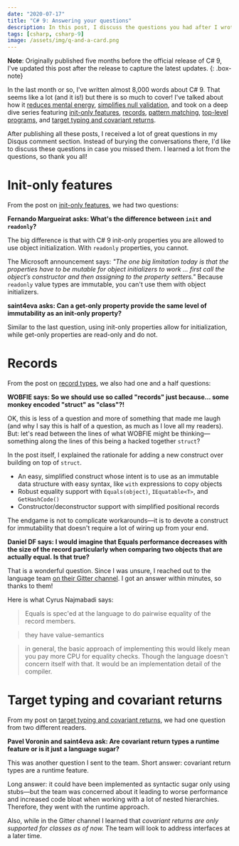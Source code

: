 ```yaml
---
date: "2020-07-17"
title: "C# 9: Answering your questions"
description: In this post, I discuss the questions you had after I wrote my posts.
tags: [csharp, csharp-9]
image: /assets/img/q-and-a-card.png
---
```


**Note**: Originally published five months before the official release of C# 9, I've updated this post after the release to capture the latest updates.
{: .box-note}

In the last month or so, I've written almost 8,000 words about C# 9. That seems like a lot (and it is!) but there is so much to cover! I've talked about how it [reduces mental energy](https://daveabrock.com/2020/06/18/reduce-mental-energy-with-c-sharp), [simplifies null validation](https://daveabrock.com/2020/06/24/simplified-null-validation), and took on a deep dive series featuring [init-only features](https://daveabrock.com/2020/06/29/c-sharp-9-deep-dive-inits), [records](https://daveabrock.com/2020/07/06/c-sharp-9-deep-dive-records), [pattern matching](https://daveabrock.com/2020/07/06/c-sharp-9-pattern-matching), [top-level programs](https://daveabrock.com/2020/07/09/c-sharp-9-top-level-programs), and [target typing and covariant returns](https://daveabrock.com/2020/07/14/c-sharp-9-target-typing-covariants).

After publishing all these posts, I received a lot of great questions in my Disqus comment section. Instead of burying the conversations there, I'd like to discuss these questions in case you missed them. I learned a lot from the questions, so thank you all!

# Init-only features

From the post on [init-only features](https://daveabrock.com/2020/06/29/c-sharp-9-deep-dive-inits), we had two questions:

**Fernando Margueirat asks: What's the difference between `init` and `readonly`?**

The big difference is that with C# 9 init-only properties you are allowed to use object initialization. With `readonly` properties, you cannot.

The Microsoft announcement says: *"The one big limitation today is that the properties have to be mutable for object initializers to work ... first call the object’s constructor and then assigning to the property setters."* Because `readonly` value types are immutable, you can't use them with object initializers.

**saint4eva asks: Can a get-only property provide the same level of immutability as an init-only property?**

Similar to the last question, using init-only properties allow for initialization, while get-only properties are read-only and do not.

# Records

From the post on [record types](https://daveabrock.com/2020/07/06/c-sharp-9-deep-dive-records), we also had one and a half questions:

**WOBFIE says: So we should use so called "records" just because... some monkey encoded "struct" as "class"?!**

OK, this is less of a question and more of something that made me laugh (and why I say this is half of a question, as much as I love all my readers). But: let's read between the lines of what WOBFIE might be thinking—something along the lines of this being a hacked together `struct`?

In the post itself, I explained the rationale for adding a new construct over building on top of `struct`.

- An easy, simplified construct whose intent is to use as an immutable data structure with easy syntax, like `with` expressions to copy objects
- Robust equality support with `Equals(object)`, `IEquatable<T>`, and `GetHashCode()`
- Constructor/deconstructor support with simplified positional records

The endgame is not to complicate workarounds—it is to devote a construct for immutability that doesn't require a lot of wiring up from your end.

**Daniel DF says: I would imagine that Equals performance decreases with the size of the record particularly when comparing two objects that are actually equal. Is that true?**

That is a wonderful question. Since I was unsure, I reached out to the language team [on their Gitter channel](https://gitter.im/dotnet/csharplang). I got an answer within minutes, so thanks to them!

Here is what Cyrus Najmabadi says:

> Equals is spec'ed at the language to do pairwise equality of the record members.

> they have value-semantics

> in general, the basic approach of implementing this would likely mean you pay more CPU for equality checks. Though the language doesn't concern itself with that. It would be an implementation detail of the compiler.

# Target typing and covariant returns

From my post on [target typing and covariant returns](https://daveabrock.com/2020/07/14/c-sharp-9-target-typing-covariants), we had one question from two different readers.

**Pavel Voronin and saint4eva ask: Are covariant return types a runtime feature or is it just a language sugar?**

This was another question I sent to the team. Short answer: covariant return types are a runtime feature.

Long answer: it could have been implemented as syntactic sugar only using stubs—but the team was concerned about it leading to worse performance and increased code bloat when working with a lot of nested hierarchies. Therefore, they went with the runtime approach.

Also, while in the Gitter channel I learned that *covariant returns are only supported for classes as of now.* The team will look to address interfaces at a later time.
